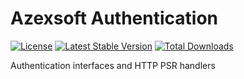 Azexsoft Authentication
=============================

[![License](https://poser.pugx.org/azexsoft/auth/license)](https://packagist.org/packages/azexsoft/auth)
[![Latest Stable Version](https://poser.pugx.org/azexsoft/auth/v)](https://packagist.org/packages/azexsoft/auth)
[![Total Downloads](https://poser.pugx.org/azexsoft/auth/downloads)](https://packagist.org/packages/azexsoft/auth)

Authentication interfaces and HTTP PSR handlers
